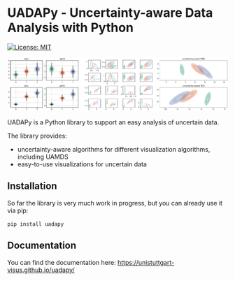 # UADAPy - Uncertainty-aware Data Analysis with Python
[![License: MIT](https://img.shields.io/badge/License-MIT-yellow.svg)](https://opensource.org/licenses/MIT)

![Teaser image](https://raw.githubusercontent.com/UniStuttgart-VISUS/uadapy/main/image.png)

UADAPy is a Python library to support an easy analysis of uncertain data.

The library provides:
- uncertainty-aware algorithms for different visualization algorithms, including UAMDS
- easy-to-use visualizations for uncertain data

## Installation
So far the library is very much work in progress, but you can already use it via pip:
```
pip install uadapy
```

## Documentation
You can find the documentation here: https://unistuttgart-visus.github.io/uadapy/


